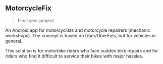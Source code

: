 ## MotorcycleFix 

> Final year project

An Android app for motorcyclists and motorcycle repairers (mechanic workshops). The concept is based on Uber/UberEats, but for vehicles in general.

This solution is for motorbike riders who face sudden bike repairs and for riders who find it difficult to service their bikes with major hassles.


